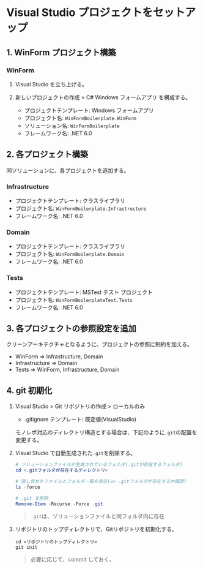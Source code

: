 # Visual Studio プロジェクトをセットアップ

## 1. WinForm プロジェクト構築

### WinForm

1. Visual Studio を立ち上げる。
2. 新しいプロジェクトの作成 > C# Windows フォームアプリ を構成する。

   - プロジェクトテンプレート: Windows フォームアプリ
   - プロジェクト名: `WinFormBoilerplate.WinForm`
   - ソリューション名: `WinFormBoilerplate`
   - フレームワーク名: .NET 6.0

## 2. 各プロジェクト構築

同ソリューションに、各プロジェクトを追加する。

### Infrastructure

- プロジェクトテンプレート: クラスライブラリ
- プロジェクト名: `WinFormBoilerplate.Infrastructure`
- フレームワーク名: .NET 6.0

### Domain

- プロジェクトテンプレート: クラスライブラリ
- プロジェクト名: `WinFormBoilerplate.Domain`
- フレームワーク名: .NET 6.0

### Tests

- プロジェクトテンプレート: MSTest テスト プロジェクト
- プロジェクト名: `WinFormBoilerplateTest.Tests`
- フレームワーク名: .NET 6.0

## 3. 各プロジェクトの参照設定を追加

クリーンアーキテクチャとなるように、プロジェクトの参照に制約を加える。

- WinForm => Infrastructure, Domain
- Infrastructure => Domain
- Tests => WinForm, Infrastructure, Domain

## 4. git 初期化

1. Visual Studio > Git リポジトリの作成 > ローカルのみ
   - .gitignore テンプレート: 既定値(VisualStudio)

   モノレポ対応のディレクトリ構造とする場合は、下記のように`.git`の配置を変更する。

2. Visual Studio で自動生成された`.git`を削除する。

   ```powershell
   # ソリューションファイルが生成されているフォルダ(.gitが存在するフォルダ)
   cd <.gitフォルダが存在するディレクトリ>

   # 隠し含めたファイルとフォルダ一覧を表示(=> .gitフォルダが存在するか確認)
   ls -force

   # .git を削除
   Remove-Item -Recurse -Force .git
   ```

   > `.git`は、ソリューションファイルと同フォルダ内に存在  

3. リポジトリのトップディレクトリで、Gitリポジトリを初期化する。

   ```posershell
   cd <リポジトリのトップディレクトリ>
   git init
   ```

   > 必要に応じて、commit しておく。
